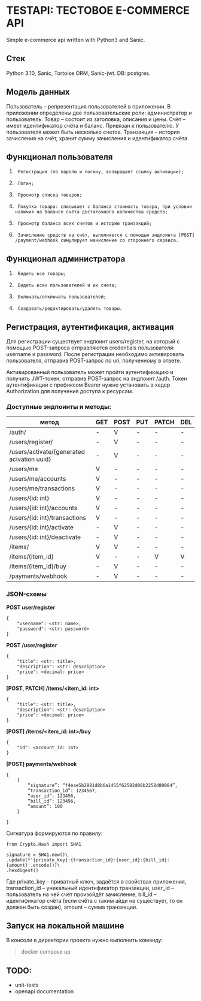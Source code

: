 # TESTAPI: ТЕСТОВОЕ E-COMMERCE API

Simple e-commerce api written with Python3 and Sanic.


## Стек
Python 3.10, Sanic, Tortoise ORM, Sanic-jwt. DB: postgres.

## Модель данных
Пользователь – репрезентация пользователей в приложении. В приложении определены две пользовательские роли: администратор и пользователь.
Товар – cостоит из заголовка, описания и цены.
Счёт – имеет идентификатор счёта и баланс. Привязан к пользователю. У пользователя может быть несколько счетов.
Транзакция – история зачисления на счёт, хранит сумму зачисления и идентификатор счёта

## Функционал пользователя

1.  	Регистрация (по паролю и логину, возвращает ссылку активации);
2.  	Логин;
3.  	Просмотр списка товаров;
4.  	Покупка товара: списывает с баланса стоимость товара, при условии наличия на балансе счёта достаточного количества средств;
5.  	Просмотр баланса всех счетов и историю транзакций;
6.  	Зачисление средств на счёт, выполняется с помощью эндпоинта [POST] /payment/webhook симулирует начисление со стороннего сервиса.


## Функционал администратора

1.  	Видеть все товары;
2.  	Видеть всех пользователей и их счета;
3.  	Включать/отключать пользователей;
4.  	Создавать/редактировать/удалять товары.

## Регистрация, аутентификация, активация

Для регистрации существует эндпоинт users/register, на который с помощью POST-запроса отправляются credentials пользователя: username и password.
После регистрации необходимо активировать пользователя, отправив POST-запрос по uri, полученному в ответе.

Активированный пользователь может пройти аутентификацию и получить JWT-токен, отправив POST-запрос на эндпоинт /auth. Токен аутентификации с префиксом Bearer нужно установить в хедер Authorization для получения доступа к ресурсам.



### Доступные эндпоинты и методы:
метод                                                         | GET | POST | PUT | PATCH | DEL |
--------------------------------------------------------------|-----|------|-----|-------|-----|
/auth/ | - | V | - | - | - |
/users/register/| - | V | - | - | - |
/users/activate/{generated acivation uuid}| - | V | - | - | - |
/users/me | V | - | - | - | - |
/users/me/accounts | V | - | - | - | - |
/users/me/transactions | V | - | - | - | - |
/users/{id: int}  | V | - | - | - | - |
/users/{id: int}/accounts | V | - | - | - | - |
/users/{id: int}/transactions | V | - | - | - | - |
/users/{id: int}/activate | - | V | - | - | - |
/users/{id: int}/deactivate | - | V | - | - | - |
/items/ | V | V | - | - | - |
/items/{item_id} | V | - | - | V | V |
/items/{item_id}/buy | - | V | - | - | - |
/payments/webhook | - | V | - | - | - |


###  JSON-схемы 

<b> POST user/register </b>

```
{
    "username": <str: name>,
    "password": <str: password>
}
```

<b> POST /user/register </b>

```
{
    "title": <str: title>,
    "description": <str: description>
    "price": <decimal: price>
}
```
<b> [POST, PATCH] /items/<item_id: int> </b>

```
{
    "title": <str: title>,
    "description": <str: description>
    "price": <decimal: price>
}
```
<b> [POST] /items/<item_id: int>/buy </b>

```
{
    "id": <account_id: int>
}
```

<b> [POST] payments/webhook </b>

```
{
    {
	    “signature”: “f4eae5b2881d8b6a1455f62502d08b2258d80084”,
	    “transaction_id”: 1234567,
	    “user_id”: 123456,
	    “bill_id”: 123456,
	    “amount”: 100
    }

}
```
Сигнатура формируются по правилу:
```
from Crypto.Hash import SHA1
 
signature = SHA1.new()\
.update(f'{private_key}:{transaction_id}:{user_id}:{bill_id}:{amount}'.encode())\
.hexdigest()
```
Где private_key – приватный ключ, задаётся в свойствах приложения, transaction_id – уникальный идентификатор транзакции, user_id – пользователь на чей счёт произойдёт зачисление, bill_id – идентификатор счёта (если счёта с таким айди не существует, то он должен быть создан), amount – сумма транзакции.

## Запуск на локальной машине
В консоли в директории проекта нужно выполнить команду:
> docker compose up 

## TODO:
- unit-tests
- openapi documentation
